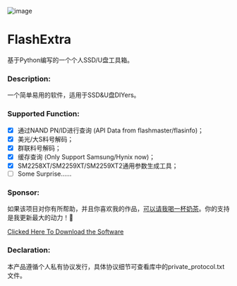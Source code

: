 ![image](https://github.com/barryblueice/FlashExtra/assets/44601454/1cae0ed6-fc77-49ea-8d97-088b3de1673b)


# FlashExtra
基于Python编写的一个个人SSD/U盘工具箱。

### Description:
一个简单易用的软件，适用于SSD&amp;U盘DIYers。

### Supported Function:
+ [x] 通过NAND PN/ID进行查询 (API Data from flashmaster/flasinfo)；
+ [x] 美光/大S料号解码；
+ [x] 群联料号解码；
+ [x] 缓存查询 (Only Support Samsung/Hynix now)；
+ [x] SM2258XT/SM2259XT/SM2259XT2通用参数生成工具；
+ [ ] Some Surprise......

### Sponsor:
如果该项目对你有所帮助，并且你喜欢我的作品，[可以请我喝一杯奶茶](https://afdian.net/a/barryblueice)。你的支持是我更新最大的动力！🥰

[Clicked Here To Download the Software](https://github.com/barryblueice/FlashExtra/releases)

### Declaration:
本产品遵循个人私有协议发行，具体协议细节可查看库中的private_protocol.txt文件。